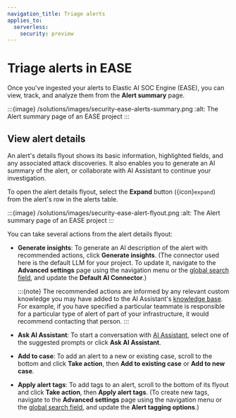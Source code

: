 ```yaml
---
navigation_title: Triage alerts
applies_to:
  serverless:
    security: preview
---
```


# Triage alerts in EASE

Once you've ingested your alerts to Elastic AI SOC Engine (EASE), you can view, track, and analyze them from the **Alert summary** page.

:::{image} /solutions/images/security-ease-alerts-summary.png
:alt: The Alert summary page of an EASE project
:::

## View alert details

An alert's details flyout shows its basic information, highlighted fields, and any associated attack discoveries. It also enables you to generate an AI summary of the alert, or collaborate with AI Assistant to continue your investigation. 

To open the alert details flyout, select the **Expand** button ({icon}`expand`) from the alert's row in the alerts table.

:::{image} /solutions/images/security-ease-alert-flyout.png
:alt: The Alert summary page of an EASE project
:::

You can take several actions from the alert details flyout:

- **Generate insights**: To generate an AI description of the alert with recommended actions, click **Generate insights**. (The connector used here is the default LLM for your project. To update it, navigate to the **Advanced settings** page using the navigation menu or the [global search field](/explore-analyze/find-and-organize/find-apps-and-objects.md), and update the **Default AI Connector**.)

   :::{note}
   The recommended actions are informed by any relevant custom knowledge you may have added to the AI Assistant's [knowledge base](/solutions/security/ai/ai-assistant-knowledge-base.md). For example, if you have specified a particular teammate is responsible for a particular type of alert of part of your infrastructure, it would recommend contacting that person. 
   :::

- **Ask AI Assistant**: To start a conversation with [AI Assistant](/solutions/security/ai/ai-assistant.md), select one of the suggested prompts or click **Ask AI Assistant**. 
- **Add to case**: To add an alert to a new or existing case, scroll to the bottom and click **Take action**, then **Add to existing case** or **Add to new case**. 
- **Apply alert tags**: To add tags to an alert, scroll to the bottom of its flyout and click **Take action**, then **Apply alert tags**. (To create new tags, navigate to the **Advanced settings** page using the navigation menu or the [global search field](/explore-analyze/find-and-organize/find-apps-and-objects.md), and update the **Alert tagging options**.)